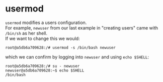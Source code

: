# usermod

`usermod` modifies a users configuration.\
For example, `newuser` from our last example in "creating users" came with `/bin/sh` as her shell.\
If we want to change this we would:
```
root@a5db6a709628:/# usermod -s /bin/bash newuser
```
which we can confirm by logging into `newuser` and using `echo $SHELL`:
```
root@a5db6a709628:/# su - newuser
newuser@a5db6a709628:~$ echo $SHELL
/bin/bash
```
